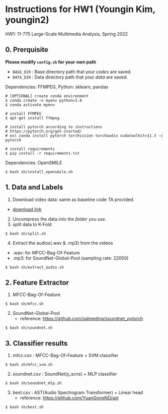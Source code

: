 # Instructions for HW1 (Youngin Kim, youngin2)
HW1: 11-775 Large-Scale Multimedia Analysis, Spring 2022

## 0. Prerquisite

**Please modify `config.sh` for your own path**
- `BASE_DIR` : Base directory path that your *codes* are saved. 
- `DATA_DIR` : Data directory path that your *data* are saved.

Dependencies: FFMPEG, Python: sklearn, pandas
```
# [OPTIONAL] create conda environment
$ conda create -n myenv python=3.8
$ conda activate myenv

# install FFMPEG
$ apt-get install ffmpeg

# install pytorch according to instructions
# https://pytorch.org/get-started/
# ex) conda install pytorch torchvision torchaudio cudatoolkit=11.3 -c pytorch

# install requirements
$ pip install -r requirements.txt
```
Dependencies: OpenSMILE
```
$ bash sh/install_opensmile.sh
```
## 1. Data and Labels

1. Download video data: same as baseline code TA provided.
- [download link](https://drive.google.com/file/d/1WEINPdvQ1ZUELxaXlhHcvoOjEML8gYYY/view?usp=sharing)

2. Uncompress the data into *the folder you use*. 
3. split data to K-Fold
```
$ bash sh/split.sh
```


4. Extract the audios(.wav & .mp3) from the videos
- .wav: for MFCC-Bag-Of-Feature
- .mp3: for SoundNet-Global-Pool (sampling rate: 22050)
```
$ bash sh/extract_audio.sh
```

## 2. Feature Extractor

1. MFCC-Bag-Of-Feature
```
$ bash sh/mfcc.sh
```
2. SoundNet-Global-Pool
    -  reference: https://github.com/salmedina/soundnet_pytorch
```
$ bash sh/soundnet.sh
```

## 3. Classifier results

1. mfcc.csv : MFCC-Bag-Of-Feature + SVM classifier
```
$ bash sh/mfcc_svm.sh
```

2. soundnet.csv : SoundNet(y_scns) + MLP classifier
```
$ bash sh/soundnet_mlp.sh
```

3. best.csv : AST(Audio Spectrogram Transformer) + Linear head
    - reference: https://github.com/YuanGongND/ast
```
$ bash sh/best.sh
```